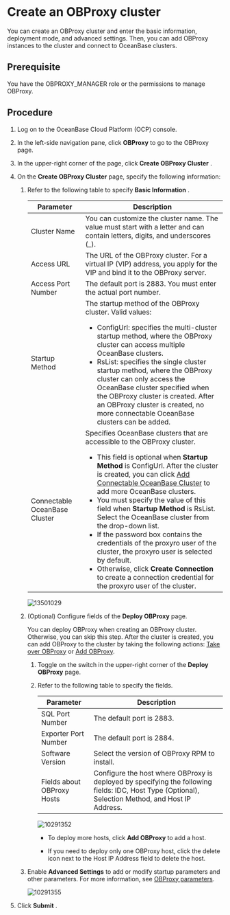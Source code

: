 Create an OBProxy cluster 
==============================================

You can create an OBProxy cluster and enter the basic information, deployment mode, and advanced settings. Then, you can add OBProxy instances to the cluster and connect to OceanBase clusters. 

Prerequisite 
---------------------------------

You have the OBPROXY_MANAGER role or the permissions to manage OBProxy.

**Procedure** 
----------------------------------

1. Log on to the OceanBase Cloud Platform (OCP) console.

   

2. In the left-side navigation pane, click **OBProxy** to go to the OBProxy page.

   

3. In the upper-right corner of the page, click **Create OBProxy Cluster** .

   

4. On the **Create OBProxy Cluster** page, specify the following information:

   1. Refer to the following table to specify **Basic Information** . 

      

      |           Parameter           |                                                                                                                                                                                                                                                                                                                                                                                                                                                       Description                                                                                                                                                                                                                                                                                                                                                                                                                                                       |
      |-------------------------------|-------------------------------------------------------------------------------------------------------------------------------------------------------------------------------------------------------------------------------------------------------------------------------------------------------------------------------------------------------------------------------------------------------------------------------------------------------------------------------------------------------------------------------------------------------------------------------------------------------------------------------------------------------------------------------------------------------------------------------------------------------------------------------------------------------------------------------------------------------------------------------------------------------------------------|
      | Cluster Name                  | You can customize the cluster name. The value must start with a letter and can contain letters, digits, and underscores (_).                                                                                                                                                                                                                                                                                                                                                                                                                                                                                                                                                                                                                                                                                                                                                                                            |
      | Access URL                    | The URL of the OBProxy cluster. For a virtual IP (VIP) address, you apply for the VIP and bind it to the OBProxy server.                                                                                                                                                                                                                                                                                                                                                                                                                                                                                                                                                                                                                                                                                                                                                                                                |
      | Access Port Number            | The default port is 2883. You must enter the actual port number.                                                                                                                                                                                                                                                                                                                                                                                                                                                                                                                                                                                                                                                                                                                                                                                                                                                        |
      | Startup Method                | The startup method of the OBProxy cluster. Valid values: <ul><li> ConfigUrl: specifies the multi-cluster startup method, where the OBProxy cluster can access multiple OceanBase clusters.  </li><li> RsList: specifies the single cluster startup method, where the OBProxy cluster can only access the OceanBase cluster specified when the OBProxy cluster is created. After an OBProxy cluster is created, no more connectable OceanBase clusters can be added. </li> </ul>                                                                                                                                                                                                                                                                                                                                                              |
      | Connectable OceanBase Cluster | Specifies OceanBase clusters that are accessible to the OBProxy cluster. <ul> <li> This field is optional when **Startup Method** is ConfigUrl. After the cluster is created, you can click [Add Connectable OceanBase Cluster](../8.obproxy-management/10.add-a-connectable-ob-cluster.md) to add more OceanBase clusters.   </li><li> You must specify the value of this field when **Startup Method** is RsList.  Select the OceanBase cluster from the drop-down list.  </li><li> If the password box contains the credentials of the proxyro user of the cluster, the proxyro user is selected by default.   </li><li> Otherwise, click **Create Connection** to create a connection credential for the proxyro user of the cluster. </li> </ul>    |

      

      ![13501029](https://help-static-aliyun-doc.aliyuncs.com/assets/img/en-US/9763667361/p345724.png)
      
   
   2. (Optional) Configure fields of the **Deploy OBProxy** page. 

      You can deploy OBProxy when creating an OBProxy cluster. Otherwise, you can skip this step. After the cluster is created, you can add OBProxy to the cluster by taking the following actions: [Take over OBProxy](../8.obproxy-management/2.userguide-obproxy.md) or [Add OBProxy](../8.obproxy-management/6.add-obproxy.md). 
      1. Toggle on the switch in the upper-right corner of the **Deploy OBProxy** page.

         
      
      2. Refer to the following table to specify the fields. 

         

         |         Parameter          |                                                                    Description                                                                     |
         |----------------------------|----------------------------------------------------------------------------------------------------------------------------------------------------|
         | SQL Port Number            | The default port is 2883.                                                                                                                          |
         | Exporter Port Number       | The default port is 2884.                                                                                                                          |
         | Software Version           | Select the version of OBProxy RPM to install.                                                                                                      |
         | Fields about OBProxy Hosts | Configure the host where OBProxy is deployed by specifying the following fields: IDC, Host Type (Optional), Selection Method, and Host IP Address. |

         

         ![10291352](https://help-static-aliyun-doc.aliyuncs.com/assets/img/en-US/9763667361/p345725.png)
         * To deploy more hosts, click **Add OBProxy** to add a host.

           
         
         * If you need to deploy only one OBProxy host, click the delete icon next to the Host IP Address field to delete the host.

           
         

         
      

      
   
   3. Enable **Advanced Settings** to add or modify startup parameters and other parameters. For more information, see [OBProxy parameters](../12.appendix/10.odp-cluster-parameters.md).

      ![10291355](https://help-static-aliyun-doc.aliyuncs.com/assets/img/en-US/9763667361/p345728.png)
      
   

   

5. Click **Submit** .

   



